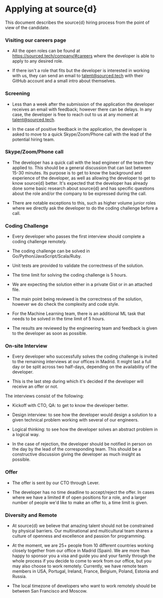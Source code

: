 # Applying at source{d}

This document describes the source{d} hiring process from the point of view of the candidate.

### Visiting our careers page

- All the open roles can be found at https://sourced.tech/company/#careers where the developer is able to apply to any desired role.

- If there isn't a role that fits but the developer is interested in working with us, they can send an email to talent@sourced.tech with their GitHub account and a small intro about themselves. 

### Screening

- Less than a week after the submission of the application the developer receives an email with feedback; however there can be delays. In any case, the developer is free to reach out to us at any moment at talent@sourced.tech.

- In the case of positive feedback in the application, the developer is asked to move to a quick Skype/Zoom/Phone call with the lead of the potential hiring team.

### Skype/Zoom/Phone call

- The developer has a quick call with the lead engineer of the team they applied to. This should be a general discussion that can last between 15-30 minutes. Its purpose is to get to know the background and experience of the developer, as well as allowing the developer to get to know source{d} better. It's expected that the developer has already done some basic research about source{d} and has specific questions about the role and/or the company to be expressed during the call. 

- There are notable exceptions to this, such as higher volume junior roles where we directly ask the developer to do the coding challenge before a call.

### Coding Challenge

- Every developer who passes the first interview should complete a coding challenge remotely.

- The coding challenge can be solved in Go/Python/JavaScript/Scala/Ruby.

- Unit tests are provided to validate the correctness of the solution.

- The time limit for solving the coding challenge is 5 hours. 

- We are expecting the solution either in a private Gist or in an attached file.

- The main point being reviewed is the correctness of the solution, however we do check the complexity and code style. 

- For the Machine Learning team, there is an additional ML task that needs to be solved in the time limit of 5 hours. 

- The results are reviewed by the engineering team and feedback is given to the developer as soon as possible. 

### On-site Interview

- Every developer who successfully solves the coding challenge is invited to the remaining interviews at our offices in Madrid. It might last a full day or be split across two half-days, depending on the availability of the developer.

- This is the last step during which it's decided if the developer will receive an offer or not. 

The interviews consist of the following:

- Kickoff with CTO, QA: to get to know the developer better.

- Design interview: to see how the developer would design a solution to a given technical problem working with several of our engineers.

- Logical thinking: to see how the developer solves an abstract problem in a logical way.

- In the case of rejection, the developer should be notified in person on the day by the lead of the corresponding team. This should be a constructive discussion giving the developer as much insight as possible. 

### Offer

- The offer is sent by our CTO through Lever. 

- The developer has no time deadline to accept/reject the offer. In cases where we have a limited # of open positions for a role, and a larger number of people we'd like to make an offer to, a time limit is given.

### Diversity and Remote

- At source{d} we believe that amazing talent should not be constrained by physical barriers. Our multinational and multicultural team shares a culture of openness and excellence and passion for programming.

- At the moment, we are 25+ people from 10 different countries working closely together from our office in Madrid (Spain). We are more than happy to sponsor you a visa and guide you and your family through the whole process if you decide to come to work from our office, but you may also choose to work remotely. Currently, we have remote team members in USA, Portugal, Ireland, France, Belgium, Poland, Estonia and Russia. 

- The local timezone of developers who want to work remotely should be between San Francisco and Moscow.

